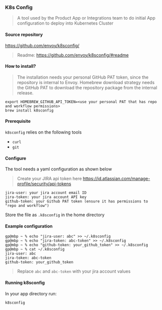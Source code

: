 ### K8s Config

> A tool used by the Product App or Integrations team to do initial App configuration to deploy into Kubernetes Cluster 

#### Source repository

https://github.com/envoy/k8sconfig/

> Readme: https://github.com/envoy/k8sconfig/#readme

#### How to install?

> The installation needs your personal GitHub PAT token, since the repository is internal to Envoy. Homebrew download strategy needs the GitHub PAT to download the repository package from the internal release.

```
export HOMEBREW_GITHUB_API_TOKEN=<use your personal PAT that has repo and workflow permissions> 
brew install k8sconfig
```

#### Prerequisite

`k8sconfig` relies on the following tools

* `curl`
* `git`


#### Configure

The tool needs a yaml configuration as shown below

> Create your JIRA api token here https://id.atlassian.com/manage-profile/security/api-tokens

```
jira-user: your jira account email ID
jira-token: your jira account API key
github-token: your Github PAT token (ensure it has permissions to "repo and workflow")
```

Store the file as `.k8sconfig` in the home directory

#### Example configuration

```
gp@mbp ~ % echo "jira-user: abc" >> ~/.k8sconfig
gp@mbp ~ % echo "jira-token: abc-token" >> ~/.k8sconfig
gp@mbp ~ % echo "github-token: your_github_token" >> ~/.k8sconfig
gp@mbp ~ % cat ~/.k8sconfig
jira-user: abc
jira-token: abc-token
github-token: your_github_token
```

> Replace `abc` and `abc-token` with your jira account values

#### Running k8sconfig
In your app directory run:
```bash
k8sconfig
```
